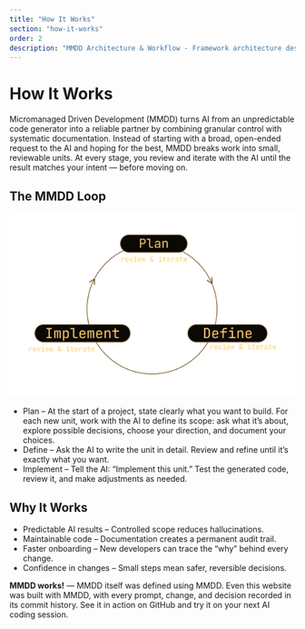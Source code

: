 ```yaml
---
title: "How It Works"
section: "how-it-works"
order: 2
description: "MMDD Architecture & Workflow - Framework architecture designed for maximum control, scalability, and maintainability"
---
```


# How It Works
Micromanaged Driven Development (MMDD) turns AI from an unpredictable code generator into a reliable partner by combining granular control with systematic documentation.
Instead of starting with a broad, open-ended request to the AI and hoping for the best, MMDD breaks work into small, reviewable units. At every stage, you review and iterate with the AI until the result matches your intent — before moving on.

## The MMDD Loop
![Alt text](../images/mmdd-cycle.png)

- Plan – At the start of a project, state clearly what you want to build. For each new unit, work with the AI to define its scope: ask what it’s about, explore possible decisions, choose your direction, and document your choices.
- Define – Ask the AI to write the unit in detail. Review and refine until it’s exactly what you want.
- Implement – Tell the AI: “Implement this unit.” Test the generated code, review it, and make adjustments as needed.

## Why It Works
- Predictable AI results – Controlled scope reduces hallucinations.
- Maintainable code – Documentation creates a permanent audit trail.
- Faster onboarding – New developers can trace the “why” behind every change.
- Confidence in changes – Small steps mean safer, reversible decisions.

**MMDD works!** — MMDD itself was defined using MMDD. Even this website was built with MMDD, with every prompt, change, and decision recorded in its commit history.
See it in action on GitHub and try it on your next AI coding session.

